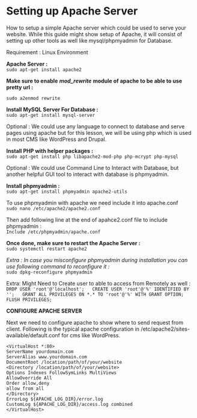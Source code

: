 # Setting up Apache Server

How to setup a simple Apache server which could be used to serve your website. While this guide might show setup of Apache, it will consist of setting up other tools as well like mysql/phpmyadmin for Database.

Requirement : Linux Environment

 **Apache Server :**  
`sudo apt-get install apache2`

**Make sure to enable** _**mod\_rewrite**_ **module of apache to be able to use pretty url :**

`sudo a2enmod rewrite`

**Install MySQL Server For Database :**  
`sudo apt-get install mysql-server`

Optional : We could use any language to connect to database and serve pages using  apache but for this lesson, we will be using php which is used in most CMS like WordPress and Drupal.

**Install PHP with helper packages :**  
`sudo apt-get install php libapache2-mod-php php-mcrypt php-mysql`

Optional : We could use Command Line to Interact with Database, but another helpful GUI tool to interact with database is phpmyadmin.

**Install phpmyadmin :**  
`sudo apt-get install phpmyadmin apache2-utils`

To use phpmyadmin with apache we need include it into apache.conf  
`sudo nano /etc/apache2/apache2.conf`

Then add following line at the end of apahce2.conf file to include phpmyadmin :  
`Include /etc/phpmyadmin/apache.conf`

**Once done, make sure to restart the Apache Server :**  
`sudo systemctl restart apache2`

_Extra : In case you misconfigure phpmyadmin during installation you can use following command to reconfigure it :_  
`sudo dpkg-reconfigure phpmyadmin`

Extra: Might Need to Create user to able to access from Remotely as well  :  
`DROP USER 'root'@'localhost';  
CREATE USER 'root'@'%' IDENTIFIED BY '';  
GRANT ALL PRIVILEGES ON *.* TO 'root'@'%' WITH GRANT OPTION;  
FLUSH PRIVILEGES;`

**CONFIGURE APACHE SERVER**

Next we need to configure apache to show where to send request from client. Following is the typical apache configuration in /etc/apache2/sites-available/default.conf for cms like WordPress.

```text
<VirtualHost *:80>
ServerName yourdomain.com
ServerAlias www.yourdomain.com
DocumentRoot /location/path/of/your/website
<Directory /location/path/of/your/website>
Options Indexes FollowSymLinks MultiViews
AllowOverride All
Order allow,deny
allow from all
</Directory>
ErrorLog ${APACHE_LOG_DIR}/error.log
CustomLog ${APACHE_LOG_DIR}/access.log combined
</VirtualHost>
```

